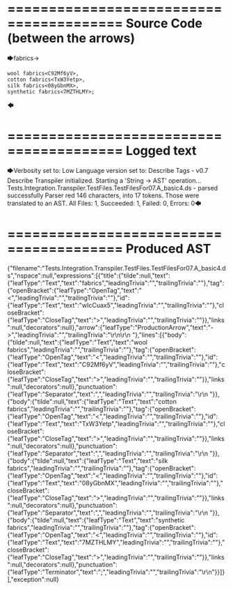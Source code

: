 ========================================
Source Code (between the arrows)
========================================

🡆fabrics<wIcCuax5>->

    wool fabrics<C92Mf6yV>,
    cotton fabrics<TxW3Yetp>,
    silk fabrics<08yGbnMX>,
    synthetic fabrics<7MZTHLMY>;
🡄

========================================
Logged text
========================================

🡆Verbosity set to: Low
Language version set to: Describe Tags - v0.7
Describe Transpiler initialized.
Starting a 'String -> AST' operation...
Tests.Integration.Transpiler.TestFiles.TestFilesFor07.A_basic4.ds - parsed successfully
Parser red 146 characters, into 17 tokens.
Those were translated to an AST.
All Files: 1, Succeeded: 1, Failed: 0, Errors: 0🡄

========================================
Produced AST
========================================

{"filename":"Tests.Integration.Transpiler.TestFiles.TestFilesFor07.A_basic4.ds","nspace":null,"expressions":[{"title":{"tilde":null,"text":{"leafType":"Text","text":"fabrics","leadingTrivia":"","trailingTrivia":""},"tag":{"openBracket":{"leafType":"OpenTag","text":"<","leadingTrivia":"","trailingTrivia":""},"id":{"leafType":"Text","text":"wIcCuax5","leadingTrivia":"","trailingTrivia":""},"closeBracket":{"leafType":"CloseTag","text":">","leadingTrivia":"","trailingTrivia":""}},"links":null,"decorators":null},"arrow":{"leafType":"ProductionArrow","text":"->","leadingTrivia":"","trailingTrivia":"\r\n\r\n    "},"lines":[{"body":{"tilde":null,"text":{"leafType":"Text","text":"wool fabrics","leadingTrivia":"","trailingTrivia":""},"tag":{"openBracket":{"leafType":"OpenTag","text":"<","leadingTrivia":"","trailingTrivia":""},"id":{"leafType":"Text","text":"C92Mf6yV","leadingTrivia":"","trailingTrivia":""},"closeBracket":{"leafType":"CloseTag","text":">","leadingTrivia":"","trailingTrivia":""}},"links":null,"decorators":null},"punctuation":{"leafType":"Separator","text":",","leadingTrivia":"","trailingTrivia":"\r\n    "}},{"body":{"tilde":null,"text":{"leafType":"Text","text":"cotton fabrics","leadingTrivia":"","trailingTrivia":""},"tag":{"openBracket":{"leafType":"OpenTag","text":"<","leadingTrivia":"","trailingTrivia":""},"id":{"leafType":"Text","text":"TxW3Yetp","leadingTrivia":"","trailingTrivia":""},"closeBracket":{"leafType":"CloseTag","text":">","leadingTrivia":"","trailingTrivia":""}},"links":null,"decorators":null},"punctuation":{"leafType":"Separator","text":",","leadingTrivia":"","trailingTrivia":"\r\n    "}},{"body":{"tilde":null,"text":{"leafType":"Text","text":"silk fabrics","leadingTrivia":"","trailingTrivia":""},"tag":{"openBracket":{"leafType":"OpenTag","text":"<","leadingTrivia":"","trailingTrivia":""},"id":{"leafType":"Text","text":"08yGbnMX","leadingTrivia":"","trailingTrivia":""},"closeBracket":{"leafType":"CloseTag","text":">","leadingTrivia":"","trailingTrivia":""}},"links":null,"decorators":null},"punctuation":{"leafType":"Separator","text":",","leadingTrivia":"","trailingTrivia":"\r\n    "}},{"body":{"tilde":null,"text":{"leafType":"Text","text":"synthetic fabrics","leadingTrivia":"","trailingTrivia":""},"tag":{"openBracket":{"leafType":"OpenTag","text":"<","leadingTrivia":"","trailingTrivia":""},"id":{"leafType":"Text","text":"7MZTHLMY","leadingTrivia":"","trailingTrivia":""},"closeBracket":{"leafType":"CloseTag","text":">","leadingTrivia":"","trailingTrivia":""}},"links":null,"decorators":null},"punctuation":{"leafType":"Terminator","text":";","leadingTrivia":"","trailingTrivia":"\r\n"}}]}],"exception":null}
